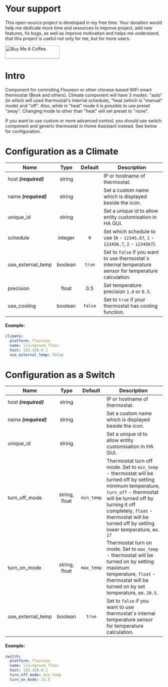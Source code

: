 # Your support
This open-source project is developed in my free time. 
Your donation would help me dedicate more time and resources to improve project, add new features, fix bugs, 
as well as improve motivation and helps me understand, that this project is useful not only for me, but for more users.

<a href="https://www.buymeacoffee.com/Ua0JwY9" target="_blank"><img src="https://www.buymeacoffee.com/assets/img/custom_images/orange_img.png" alt="Buy Me A Coffee" style="height: 41px !important;width: 174px !important;box-shadow: 0px 3px 2px 0px rgba(190, 190, 190, 0.5) !important;-webkit-box-shadow: 0px 3px 2px 0px rgba(190, 190, 190, 0.5) !important;" ></a>

# Intro
Component for controlling Floureon or other chinese-based WiFi smart thermostat (Beok and others). Climate component will have 3 modes: "auto" (in which will used thermostat's internal schedule), "heat (which is "manual" mode) and "off". Also, while in "heat" mode it is possible to use preset "away". Changing mode to other than "heat" will set preset to "none". 

If you want to use custom or more advanced control, you should use switch component and generic thermostat in Home Assistant instead. See below for configuration.

# Configuration as a Climate

| Name                  |  Type   | Default | Description                                                                                             |
|-----------------------|:-------:|:-------:|---------------------------------------------------------------------------------------------------------|
| host ***(required)*** | string  |         | IP or hostname of thermostat.                                                                           |
| name ***(required)*** | string  |         | Set a custom name which is displayed beside the icon.                                                   |
| unique_id             | string  |         | Set a unique id to allow entity customisation in HA GUI.                                                |
| schedule              | integer |   `0`   | Set which schedule to use (`0` - `12345,67`, `1` - `123456,7`, `2` - `1234567`).                        |
| use_external_temp     | boolean | `true`  | Set to `false` if you want to use thermostat`s internal temperature sensor for temperature calculation. |
| precision             |  float  |   0.5   | Set temperature precision `1.0` or `0.5`.                                                               |
| use_cooling           | boolean | `false` | Set to `true` if your thermostat has cooling function.                                                  |

#### Example:
```yaml
climate:
  platform: floureon
  name: livingroom_floor
  host: 192.168.0.1
  use_external_temp: false
```

# Configuration as a Switch
| Name                  |     Type      |  Default   | Description                                                                                                                                                                                                                                                         |
|-----------------------|:-------------:|:----------:|---------------------------------------------------------------------------------------------------------------------------------------------------------------------------------------------------------------------------------------------------------------------|
| host ***(required)*** |    string     |            | IP or hostname of thermostat.                                                                                                                                                                                                                                       |
| name ***(required)*** |    string     |            | Set a custom name which is displayed beside the icon.                                                                                                                                                                                                               |
| unique_id             |    string     |            | Set a unique id to allow entity customisation in HA GUI.                                                                                                                                                                                                            |
| turn_off_mode         | string, float | `min_temp` | Thermostat turn off mode. Set to `min_temp` - thermostat will be turned off by setting minimum temperature, `turn_off` - thermostat will be turned off by turning it off completely, `float` - thermostat will be turned off by setting lower temperature, ex. `17` |
| turn_on_mode          | string, float | `max_temp` | Thermostat turn on mode. Set to `max_temp` - thermostat will be turned on by setting maximum temperature, `float` - thermostat will be turned on by set temperature, ex. `20.5`.                                                                                    |
| use_external_temp     |    boolean    |   `true`   | Set to `false` if you want to use thermostat`s internal temperature sensor for temperature calculation.                                                                                                                                                             |

#### Example:
```yaml
switch:
  platform: floureon
  name: livingroom_floor
  host: 192.168.0.1
  turn_off_mode: min_temp
  turn_on_mode: 23.5
```
